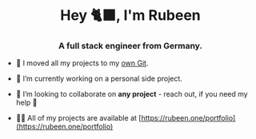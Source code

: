 <h1 align="center">Hey 🐈‍⬛, I'm Rubeen</h1>
<h3 align="center">A full stack engineer from Germany.</h3>

- 🚚 I moved all my projects to my [own Git](https://git.rubeen.dev/explore).

- 🔭 I’m currently working on a personal side project.

- 👯 I’m looking to collaborate on **any project** - reach out, if you need my help 🚀

- 👨‍💻 All of my projects are available at [https://rubeen.one/portfolio](https://rubeen.one/portfolio)
